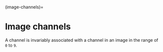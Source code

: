 (image-channels)=
# Image channels


A channel is invariably associated with a channel in an image in the range of `0` to `9`.
